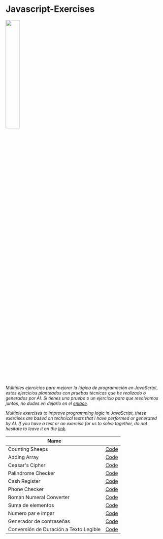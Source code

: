 # Javascript-Exercises
<img src="https://upload.wikimedia.org/wikipedia/commons/6/6a/JavaScript-logo.png" width="30%">

_Múltiples ejercicios para mejorar la lógica de programación en JavaScript, estos ejercicios planteados con pruebas técnicas que he realizado o generados por AI. Si tienes una prueba o un ejercicio para que resolvamos juntos, no dudes en dejarlo en el [enlace](https://github.com/borgesmj/Javascript-Exercises/issues)._


_Multiple exercises to improve programming logic in JavaScript, these exercises are based on technical tests that I have performed or generated by AI. If you have a test or an exercise for us to solve together, do not hesitate to leave it on the [link](https://github.com/borgesmj/Javascript-Exercises/issues)._

| Name      |       |
| ------------- |:-------------:|
| Counting Sheeps     | [Code](https://github.com/borgesmj/Javascript-Exercises/tree/main/Counting-sheeps#counting-sheeps) | 
| Adding Array      | [Code](https://github.com/borgesmj/Javascript-Exercises/tree/main/Adding-Array#adding-arrays)     | 
| Ceasar's Cipher     | [Code](https://github.com/borgesmj/Javascript-Exercises/blob/main/Ceasars-cipher/README.md#ceasars-cipher)      |
| Palindrome Checker     | [Code](https://github.com/borgesmj/Javascript-Exercises/blob/main/Palindrome-Checker/README.md#palindrome-checker)    |
| Cash Register     | [Code](https://github.com/borgesmj/Javascript-Exercises/blob/main/Cash-Register/README.md#cash-register)    |  
| Phone Checker     | [Code](https://github.com/borgesmj/Javascript-Exercises/blob/main/Phone-checker/README.md#phone-checker)    | 
| Roman Numeral Converter   | [Code](https://github.com/borgesmj/Javascript-Exercises/tree/main/Roman-Numeral-Converter#roman-numeral-converter)    | 
| Suma de elementos   | [Code](https://github.com/borgesmj/Javascript-Exercises/tree/main/Suma-de-elementos#suma-de-elementos)    |  
| Numero par e impar   | [Code](https://github.com/borgesmj/Javascript-Exercises/tree/main/Numero-par-e-impar#Numero-par-e-impar)    | 
| Generador de contraseñas   | [Code](https://github.com/borgesmj/Javascript-Exercises/tree/main/Generador-de-Contrase%C3%B1as)    | 
| Conversión de Duración a Texto Legible   | [Code](https://github.com/borgesmj/Javascript-Exercises/blob/main/Seconds-to-letters/README.md#conversi%C3%B3n-de-duraci%C3%B3n-a-texto-legible)    | 
